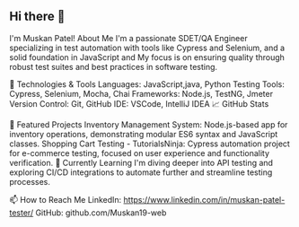 ## Hi there 👋
 I'm Muskan Patel! About Me I'm a passionate SDET/QA Engineer specializing in test automation with tools like Cypress and Selenium, and a solid foundation in JavaScript and My focus is on ensuring quality through robust test suites and best practices in software testing.

🔧 Technologies & Tools Languages: JavaScript,java, Python Testing Tools: Cypress, Selenium, Mocha, Chai Frameworks: Node.js, TestNG, Jmeter Version Control: Git, GitHub IDE: VSCode, IntelliJ IDEA 📈 GitHub Stats

🚀 Featured Projects Inventory Management System: Node.js-based app for inventory operations, demonstrating modular ES6 syntax and JavaScript classes. Shopping Cart Testing - TutorialsNinja: Cypress automation project for e-commerce testing, focused on user experience and functionality verification. 🌱 Currently Learning I'm diving deeper into API testing and exploring CI/CD integrations to automate further and streamline testing processes.

📫 How to Reach Me LinkedIn: https://www.linkedin.com/in/muskan-patel-tester/ GitHub: github.com/Muskan19-web

<!--
**Muskan19-web/Muskan19-web** is a ✨ _special_ ✨ repository because its `README.md` (this file) appears on your GitHub profile.

Here are some ideas to get you started:

- 🔭 I’m currently working on ...
- 🌱 I’m currently learning ...
- 👯 I’m looking to collaborate on ...
- 🤔 I’m looking for help with ...
- 💬 Ask me about ...
- 📫 How to reach me: ...
- 😄 Pronouns: ...
- ⚡ Fun fact: ...
-->
